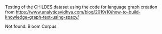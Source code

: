 Testing of the CHILDES dataset using the code for language graph creation from https://www.analyticsvidhya.com/blog/2019/10/how-to-build-knowledge-graph-text-using-spacy/

Not found: Bloom Corpus
